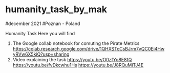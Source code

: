 # humanity_task_by_mak
#december 2021
#Poznan - Poland


Humanity Task
Here you will find 
1. The Google collab notebook for comuting the Pirate Metrics https://colab.research.google.com/drive/1QHXSTcCsBJrm7vQC0Ei4HwyRVw6X5kiQ?usp=sharing
2. Video explaining the task
https://youtu.be/O0zfYo8E8fQ
https://youtu.be/fvDkcwhu1Hs
https://youtu.be/J8RQuMiTJ4E
